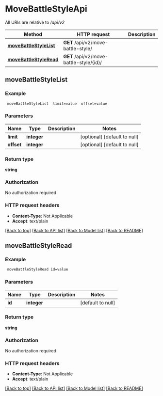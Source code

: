 # MoveBattleStyleApi

All URIs are relative to */api/v2*

Method | HTTP request | Description
------------- | ------------- | -------------
[**moveBattleStyleList**](MoveBattleStyleApi.md#moveBattleStyleList) | **GET** /api/v2/move-battle-style/ | 
[**moveBattleStyleRead**](MoveBattleStyleApi.md#moveBattleStyleRead) | **GET** /api/v2/move-battle-style/{id}/ | 



## moveBattleStyleList



### Example

```bash
 moveBattleStyleList  limit=value  offset=value
```

### Parameters


Name | Type | Description  | Notes
------------- | ------------- | ------------- | -------------
 **limit** | **integer** |  | [optional] [default to null]
 **offset** | **integer** |  | [optional] [default to null]

### Return type

**string**

### Authorization

No authorization required

### HTTP request headers

- **Content-Type**: Not Applicable
- **Accept**: text/plain

[[Back to top]](#) [[Back to API list]](../README.md#documentation-for-api-endpoints) [[Back to Model list]](../README.md#documentation-for-models) [[Back to README]](../README.md)


## moveBattleStyleRead



### Example

```bash
 moveBattleStyleRead id=value
```

### Parameters


Name | Type | Description  | Notes
------------- | ------------- | ------------- | -------------
 **id** | **integer** |  | [default to null]

### Return type

**string**

### Authorization

No authorization required

### HTTP request headers

- **Content-Type**: Not Applicable
- **Accept**: text/plain

[[Back to top]](#) [[Back to API list]](../README.md#documentation-for-api-endpoints) [[Back to Model list]](../README.md#documentation-for-models) [[Back to README]](../README.md)

